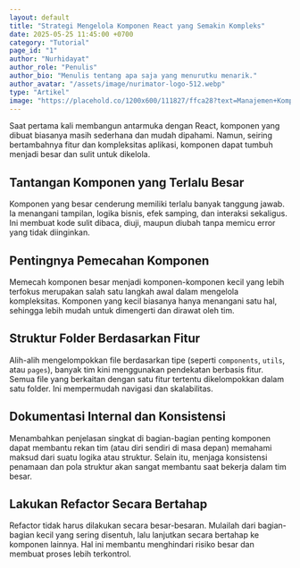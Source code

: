 ```yaml
---
layout: default
title: "Strategi Mengelola Komponen React yang Semakin Kompleks"
date: 2025-05-25 11:45:00 +0700
category: "Tutorial"
page_id: "1"
author: "Nurhidayat"
author_role: "Penulis"
author_bio: "Menulis tentang apa saja yang menurutku menarik."
author_avatar: "/assets/image/nurimator-logo-512.webp"
type: "Artikel"
image: "https://placehold.co/1200x600/111827/ffca28?text=Manajemen+Komponen"
---
```


Saat pertama kali membangun antarmuka dengan React, komponen yang dibuat biasanya masih sederhana dan mudah dipahami. Namun, seiring bertambahnya fitur dan kompleksitas aplikasi, komponen dapat tumbuh menjadi besar dan sulit untuk dikelola.

## Tantangan Komponen yang Terlalu Besar

Komponen yang besar cenderung memiliki terlalu banyak tanggung jawab. Ia menangani tampilan, logika bisnis, efek samping, dan interaksi sekaligus. Ini membuat kode sulit dibaca, diuji, maupun diubah tanpa memicu error yang tidak diinginkan.

## Pentingnya Pemecahan Komponen

Memecah komponen besar menjadi komponen-komponen kecil yang lebih terfokus merupakan salah satu langkah awal dalam mengelola kompleksitas. Komponen yang kecil biasanya hanya menangani satu hal, sehingga lebih mudah untuk dimengerti dan dirawat oleh tim.

## Struktur Folder Berdasarkan Fitur

Alih-alih mengelompokkan file berdasarkan tipe (seperti `components`, `utils`, atau `pages`), banyak tim kini menggunakan pendekatan berbasis fitur. Semua file yang berkaitan dengan satu fitur tertentu dikelompokkan dalam satu folder. Ini mempermudah navigasi dan skalabilitas.

## Dokumentasi Internal dan Konsistensi

Menambahkan penjelasan singkat di bagian-bagian penting komponen dapat membantu rekan tim (atau diri sendiri di masa depan) memahami maksud dari suatu logika atau struktur. Selain itu, menjaga konsistensi penamaan dan pola struktur akan sangat membantu saat bekerja dalam tim besar.

## Lakukan Refactor Secara Bertahap

Refactor tidak harus dilakukan secara besar-besaran. Mulailah dari bagian-bagian kecil yang sering disentuh, lalu lanjutkan secara bertahap ke komponen lainnya. Hal ini membantu menghindari risiko besar dan membuat proses lebih terkontrol.
